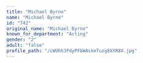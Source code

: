 ```yaml
---
title: "Michael Byrne"
name: "Michael Byrne"
id: "742"
original_name: "Michael Byrne"
known_for_department: "Acting"
gender: "2"
adult: "false"
profile_path: "/cWUhkJPdyPFbWAskmTuzgEXYR8X.jpg"
---
```

